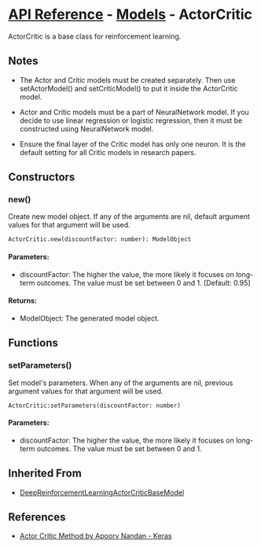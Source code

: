 # [API Reference](../../API.md) - [Models](../Models.md) - ActorCritic

ActorCritic is a base class for reinforcement learning.

## Notes

* The Actor and Critic models must be created separately. Then use setActorModel() and setCriticModel() to put it inside the ActorCritic model.

* Actor and Critic models must be a part of NeuralNetwork model. If you decide to use linear regression or logistic regression, then it must be constructed using NeuralNetwork model. 

* Ensure the final layer of the Critic model has only one neuron. It is the default setting for all Critic models in research papers.

## Constructors

### new()

Create new model object. If any of the arguments are nil, default argument values for that argument will be used.

```
ActorCritic.new(discountFactor: number): ModelObject
```

#### Parameters:

* discountFactor: The higher the value, the more likely it focuses on long-term outcomes. The value must be set between 0 and 1. [Default: 0.95]

#### Returns:

* ModelObject: The generated model object.

## Functions

### setParameters()

Set model's parameters. When any of the arguments are nil, previous argument values for that argument will be used.

```
ActorCritic:setParameters(discountFactor: number)
```

#### Parameters:

* discountFactor: The higher the value, the more likely it focuses on long-term outcomes. The value must be set between 0 and 1.

## Inherited From

* [DeepReinforcementLearningActorCriticBaseModel](DeepReinforcementLearningActorCriticBaseModel.md)

## References

* [Actor Critic Method by Apoorv Nandan - Keras](https://keras.io/examples/rl/actor_critic_cartpole/)
